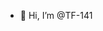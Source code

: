 - 👋 Hi, I’m @TF-141
<!---
TF-141/TF-141 is a ✨ special ✨ repository because its `README.md` (this file) appears on your GitHub profile.
You can click the Preview link to take a look at your changes.
--->
